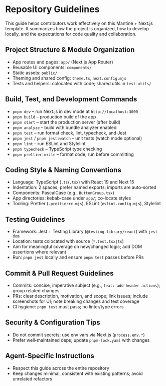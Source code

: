 # Repository Guidelines

This guide helps contributors work effectively on this Mantine + Next.js template. It summarizes how the project is organized, how to develop locally, and the expectations for code quality and collaboration.

## Project Structure & Module Organization
- App routes and pages: `app/` (Next.js App Router)
- Reusable UI components: `components/`
- Static assets: `public/`
- Theming and shared config: `theme.ts`, `next.config.mjs`
- Tests and helpers: colocated with code; shared utils in `test-utils/`

## Build, Test, and Development Commands
- `pnpm dev` – run Next.js in dev mode at `http://localhost:3000`
- `pnpm build` – production build of the app
- `pnpm start` – start the production server (after build)
- `pnpm analyze` – build with bundle analyzer enabled
- `pnpm test` – run format check, lint, typecheck, and Jest
- `pnpm jest` / `pnpm jest:watch` – unit tests (watch mode optional)
- `pnpm lint` – run ESLint and Stylelint
- `pnpm typecheck` – TypeScript type checking
- `pnpm prettier:write` – format code; run before committing

## Coding Style & Naming Conventions
- Language: TypeScript (`.ts`/`.tsx`) with React 19 and Next 15
- Indentation: 2 spaces; prefer named exports; imports are auto-sorted
- Components: PascalCase (e.g., `ButtonGroup.tsx`)
- App directories: kebab-case under `app/`; co-locate styles
- Tooling: Prettier (`.prettierrc.mjs`), ESLint (`eslint.config.mjs`), Stylelint

## Testing Guidelines
- Framework: Jest + Testing Library (`@testing-library/react`) with `jest-dom`
- Location: tests colocated with source (`*.test.tsx|ts`)
- Aim for meaningful coverage on new/changed logic; add DOM assertions where relevant
- Run: `pnpm jest` locally and ensure `pnpm test` passes before PRs

## Commit & Pull Request Guidelines
- Commits: concise, imperative subject (e.g., `feat: add header actions`); group related changes
- PRs: clear description, motivation, and scope; link issues; include screenshots for UI; note breaking changes and test coverage
- CI hygiene: `pnpm test` must pass; no linter/type errors

## Security & Configuration Tips
- Do not commit secrets; use env vars via Next.js (`process.env.*`)
- Prefer well-maintained deps; update `pnpm-lock.yaml` with changes

## Agent-Specific Instructions
- Respect this guide across the entire repository
- Keep changes minimal, consistent with existing patterns; avoid unrelated refactors
